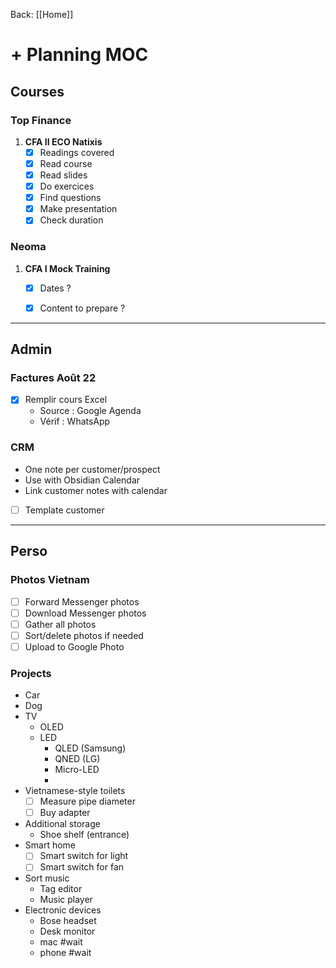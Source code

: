 Back: [[Home]]
# + Planning MOC
## Courses
### Top Finance
1. **CFA II ECO Natixis**
	- [x] Readings covered
	- [x] Read course
	- [x] Read slides
	- [x] Do exercices
	- [x] Find questions
	- [x] Make presentation
	- [x] Check duration

### Neoma 
1. **CFA I Mock Training**
	- [x] Dates ?
	- [x] Content to prepare ?


---
## Admin
### Factures Août 22
- [x] Remplir cours Excel
	- Source : Google Agenda
	- Vérif : WhatsApp

### CRM
- One note per customer/prospect
- Use with Obsidian Calendar
- Link customer notes with calendar
- [ ] Template customer


---
## Perso
### Photos Vietnam
- [ ] Forward Messenger photos
- [ ] Download Messenger photos
- [ ] Gather all photos
- [ ] Sort/delete photos if needed
- [ ] Upload to Google Photo

### Projects
- Car
- Dog
- TV
	- OLED
	- LED
		- QLED (Samsung)
		- QNED (LG)
		- Micro-LED
		- 
- Vietnamese-style toilets
	- [ ] Measure pipe diameter
	- [ ] Buy adapter
- Additional storage
	- Shoe shelf (entrance)
- Smart home
	- [ ] Smart switch for light
	- [ ] Smart switch for fan
- Sort music
	- Tag editor
	- Music player 
- Electronic devices
	- Bose headset
	- Desk monitor
	- mac #wait
	- phone #wait
